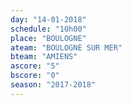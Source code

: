 ```yaml
---
day: "14-01-2018"
schedule: "10h00"
place: "BOULOGNE"
ateam: "BOULOGNE SUR MER"
bteam: "AMIENS"
ascore: "5"
bscore: "0"
season: "2017-2018"
---
```

